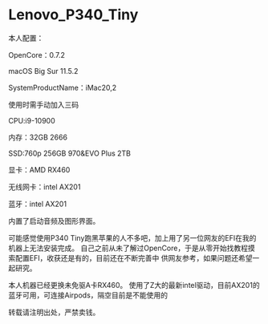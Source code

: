 # Lenovo_P340_Tiny

本人配置：

OpenCore：0.7.2

macOS Big Sur 11.5.2

SystemProductName：iMac20,2

使用时需手动加入三码

CPU:i9-10900

内存：32GB 2666

SSD:760p 256GB 970&EVO Plus 2TB

显卡：AMD RX460

无线网卡：intel AX201

蓝牙：intel AX201

内置了启动音频及图形界面。

可能感觉使用P340 Tiny跑黑苹果的人不多吧，加上用了另一位网友的EFI在我的机器上无法安装完成。
自己之前从未了解过OpenCore，于是从零开始找教程摸索配置EFI，收获还是有的，目前还在不断完善中
供网友参考，如果问题还希望一起研究。

本人机器已经更换未免驱A卡RX460。
使用了Z大的最新intel驱动，目前AX201的蓝牙可用，可连接Airpods，隔空目前是不能使用的

转载请注明出处，严禁卖钱。
